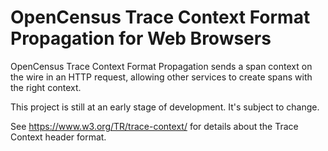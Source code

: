 # OpenCensus Trace Context Format Propagation for Web Browsers

OpenCensus Trace Context Format Propagation sends a span context on the wire in an HTTP request, allowing other services to create spans with the right context.

This project is still at an early stage of development. It's subject to change.

See https://www.w3.org/TR/trace-context/ for details about the Trace Context
header format.
